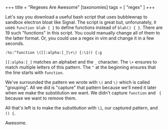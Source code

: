 +++
title = "Regexes Are Awesome"
[taxonomies]
tags = [ "regex" ]
+++

Let's say you download a useful bash script that uses bubblewrap to sandbox electron bloat like
Signal. The script is great but, unforunately, it uses `function blah { }` to define functions
instead of `blah() { }`. There are 19 such "functions" in this script. You could manually change all
of them to the latter format. Or, you could use a regex in vim and change it in a few seconds.

```
:%s:^function \([[:alpha:]_]\+\) {:\1() {:g
```

`[[:alpha:]_]` matches an alphabet and the `_` character. The `\+` ensures to match multiple letters
of this pattern. The `^` at the beginning ensures that the line starts with `function`.

We've surrounded the pattern we wrote with `\(` and `\)` which is called "grouping". All we did is
"capture" that pattern because we'll need it later when we make the substitution we want. We didn't
capture `function` and ` {` because we want to remove them.

All that's left is to make the substitution with `\1`, our captured pattern, and `() {`.

Awesome.
